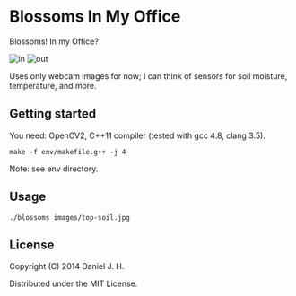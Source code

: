 # Blossoms In My Office

Blossoms! In my Office?

![in](https://raw.github.com/daniel-j-h/blossoms-in-my-office/master/images/top-soil.jpg)
![out](https://raw.github.com/daniel-j-h/blossoms-in-my-office/master/images/top-soil-blossoms.jpg)

Uses only webcam images for now; I can think of sensors for soil moisture, temperature, and more.

## Getting started

You need: OpenCV2, C++11 compiler (tested with gcc 4.8, clang 3.5).

    make -f env/makefile.g++ -j 4

Note: see env directory.

## Usage

    ./blossoms images/top-soil.jpg

## License

Copyright (C) 2014 Daniel J. H.

Distributed under the MIT License.
